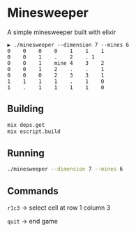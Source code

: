 # Minesweeper
A simple minesweeper built with elixir
```
▶ ./minesweeper --dimension 7 --mines 6
0    0    0    0    1    1    1
0    0    1    .    2    . 1
0    0    1    mine 4    3    2
0    0    1    2    .    .    1
0    0    0    2    3    3    1
1    1    1    1    .    1    0
1    .    1    1    1    1    0
```
## Building
```bash
mix deps.get
mix escript.build
```

## Running
```bash
./minesweeper --dimension 7 --mines 6
```

## Commands
`r1c3` -> select cell at row 1 column 3

`quit` -> end game

